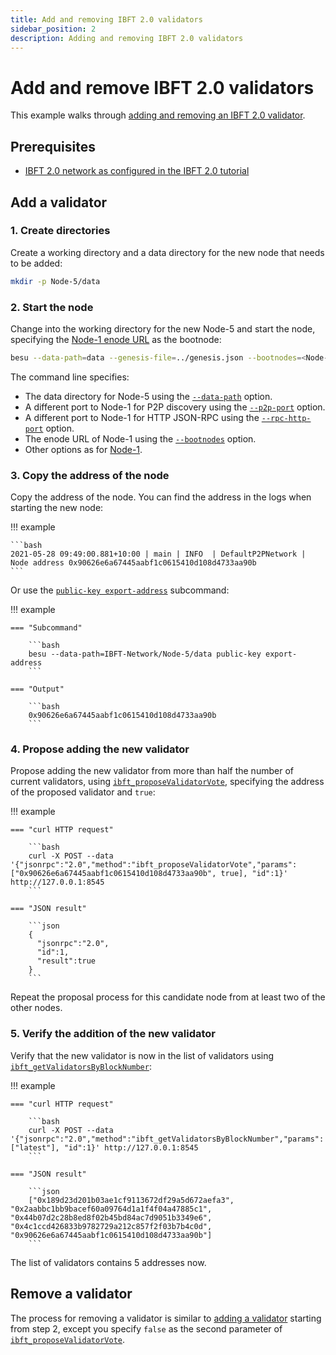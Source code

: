```yaml
---
title: Add and removing IBFT 2.0 validators
sidebar_position: 2
description: Adding and removing IBFT 2.0 validators
---
```


# Add and remove IBFT 2.0 validators

This example walks through
[adding and removing an IBFT 2.0 validator](../../how-to/configure/consensus/ibft.md#add-and-remove-validators).

## Prerequisites

* [IBFT 2.0 network as configured in the IBFT 2.0 tutorial](index.md)

## Add a validator

### 1. Create directories

Create a working directory and a data directory for the new node that needs to be added:

```bash
mkdir -p Node-5/data
```

### 2. Start the node

Change into the working directory for the new Node-5 and start the node, specifying the
[Node-1 enode URL](index.md#6-start-the-first-node-as-the-bootnode) as the bootnode:

```bash
besu --data-path=data --genesis-file=../genesis.json --bootnodes=<Node-1 Enode URL> --p2p-port=30307 --rpc-http-enabled --rpc-http-api=ETH,NET,IBFT --host-allowlist="*" --rpc-http-cors-origins="all" --rpc-http-port=8549
```

The command line specifies:

* The data directory for Node-5 using the
  [`--data-path`](../../../public-networks/reference/cli/options.md#data-path) option.
* A different port to Node-1 for P2P discovery using the
  [`--p2p-port`](../../../public-networks/reference/cli/options.md#p2p-port) option.
* A different port to Node-1 for HTTP JSON-RPC using the
  [`--rpc-http-port`](../../../public-networks/reference/cli/options.md#rpc-http-port) option.
* The enode URL of Node-1 using the
  [`--bootnodes`](../../../public-networks/reference/cli/options.md#bootnodes) option.
* Other options as for [Node-1](index.md#6-start-the-first-node-as-the-bootnode).

### 3. Copy the address of the node

Copy the address of the node.
You can find the address in the logs when starting the new node:

!!! example

    ```bash
    2021-05-28 09:49:00.881+10:00 | main | INFO  | DefaultP2PNetwork | Node address 0x90626e6a67445aabf1c0615410d108d4733aa90b
    ```

Or use the [`public-key export-address`](../../../public-networks/reference/cli/subcommands.md#export-address) subcommand:

!!! example

    === "Subcommand"

        ```bash
        besu --data-path=IBFT-Network/Node-5/data public-key export-address
        ```

    === "Output"

        ```bash
        0x90626e6a67445aabf1c0615410d108d4733aa90b
        ```

### 4. Propose adding the new validator

Propose adding the new validator from more than half the number of current validators, using
[`ibft_proposeValidatorVote`](../../../public-networks/reference/api/index.md#ibft_proposevalidatorvote), specifying the address of the
proposed validator and `true`:

!!! example

    === "curl HTTP request"

        ```bash
        curl -X POST --data '{"jsonrpc":"2.0","method":"ibft_proposeValidatorVote","params":["0x90626e6a67445aabf1c0615410d108d4733aa90b", true], "id":1}' http://127.0.0.1:8545
        ```

    === "JSON result"

        ```json
        {
          "jsonrpc":"2.0",
          "id":1,
          "result":true
        }
        ```

Repeat the proposal process for this candidate node from at least two of the other nodes.

### 5. Verify the addition of the new validator

Verify that the new validator is now in the list of validators using
[`ibft_getValidatorsByBlockNumber`](../../../public-networks/reference/api/index.md#ibft_getvalidatorsbyblocknumber):

!!! example

    === "curl HTTP request"

        ```bash
        curl -X POST --data '{"jsonrpc":"2.0","method":"ibft_getValidatorsByBlockNumber","params":["latest"], "id":1}' http://127.0.0.1:8545
        ```

    === "JSON result"

        ```json
        ["0x189d23d201b03ae1cf9113672df29a5d672aefa3", "0x2aabbc1bb9bacef60a09764d1a1f4f04a47885c1", "0x44b07d2c28b8ed8f02b45bd84ac7d9051b3349e6", "0x4c1ccd426833b9782729a212c857f2f03b7b4c0d", "0x90626e6a67445aabf1c0615410d108d4733aa90b"]
        ```

The list of validators contains 5 addresses now.

## Remove a validator

The process for removing a validator is similar to [adding a validator](#add-a-validator) starting from step 2,
except you specify `false` as the second parameter of
[`ibft_proposeValidatorVote`](../../../public-networks/reference/api/index.md#ibft_proposevalidatorvote).
